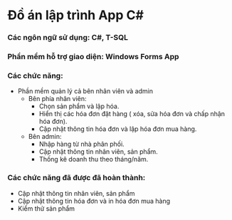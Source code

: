 # Đồ án lập trình App C#
<h3>Các ngôn ngữ sử dụng: C#, T-SQL</h3>
<h3>Phần mềm hỗ trợ giao diện: Windows Forms App</h3>
<h3>Các chức năng:</h3>

+ Phần mềm quản lý cả bên nhân viên và admin
  + Bên phía nhân viên:
    + Chọn sản phẩm và lập hóa.
    + Hiển thị các hóa đơn đặt hàng ( xóa, sửa hóa đơn và chấp nhận hóa đơn).
    + Cập nhật thông tin hóa đơn và lập hóa đơn mua hàng.
  + Bên admin:
    + Nhập hàng từ nhà phân phối. 
    + Cập nhật thông tin nhân viên, sản phẩm.
    + Thống kê doanh thu theo tháng/năm.

<h3>Các chức năng đã được đã hoàn thành:</h3>

+ Cập nhật thông tin nhân viên, sản phẩm
+ Cập nhật thông tin hóa đơn và in hóa đơn mua hàng
+ Kiểm thử sản phẩm
